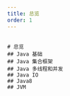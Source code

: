 ```yaml
---
title: 总览
order: 1
---
```


```markmap

# 总览
## Java 基础
## Java 集合框架
## Java 多线程和并发
## Java IO
## Java8
## JVM
```


